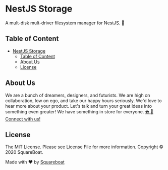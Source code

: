 # NestJS Storage

A mult-disk mult-driver filesystem manager for NestJS. 💾

## Table of Content

- [NestJS Storage](#nestjs-storage)
  - [Table of Content](#table-of-content)
  - [About Us](#about-us)
  - [License](#license)

## About Us

We are a bunch of dreamers, designers, and futurists. We are high on collaboration, low on ego, and take our happy hours seriously. We'd love to hear more about your product. Let's talk and turn your great ideas into something even greater! We have something in store for everyone. [☎️ 📧 Connect with us!](https://squareboat.com/contact)

## License

The MIT License. Please see License File for more information. Copyright © 2020 SquareBoat.

Made with ❤️ by [Squareboat](https://squareboat.com)
